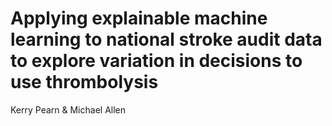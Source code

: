 # Applying explainable machine learning to national stroke audit data to explore variation in decisions to use thrombolysis

Kerry Pearn & Michael Allen
